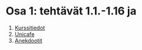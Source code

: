 # Osa 1: tehtävät 1.1.-1.16 ja

1. [Kurssitiedot](https://github.com/DanielTarsalainen/fullstackopen2022/blob/master/osa1/kurssitiedot)
2. [Unicafe](https://github.com/DanielTarsalainen/fullstackopen2022/blob/master/osa1/unicafe)
3. [Anekdootit](https://github.com/DanielTarsalainen/fullstackopen2022/blob/master/osa1/anekdootit)
